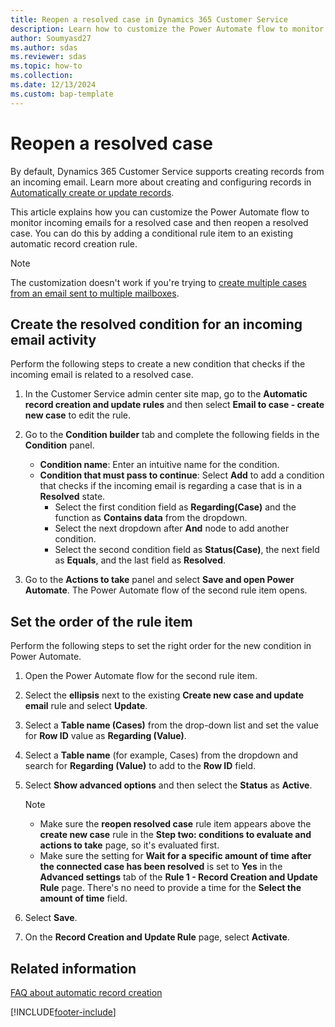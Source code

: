 ```yaml
---
title: Reopen a resolved case in Dynamics 365 Customer Service
description: Learn how to customize the Power Automate flow to monitor incoming emails for a resolved case and then reopen a resolved case.
author: Soumyasd27 
ms.author: sdas 
ms.reviewer: sdas
ms.topic: how-to 
ms.collection: 
ms.date: 12/13/2024
ms.custom: bap-template 
---
```



# Reopen a resolved case

By default, Dynamics 365 Customer Service supports creating records from an incoming email. Learn more about creating and configuring records in [Automatically create or update records](automatically-create-update-records.md).


This article explains how you can customize the Power Automate flow to monitor incoming emails for a resolved case and then reopen a resolved case. You can do this by adding a conditional rule item to an existing automatic record creation rule.

> [!NOTE]
> The customization doesn't work if you're trying to [create multiple cases from an email sent to multiple mailboxes](arc-multiple-cases.md#enable-creation-of-multiple-cases-from-an-email-sent-to-multiple-mailboxes).


## Create the resolved condition for an incoming email activity

Perform the following steps to create a new condition that checks if the incoming email is related to a resolved case.

1.  In the Customer Service admin center site map, go to the **Automatic record creation and update rules** and then select **Email to case - create new case** to edit the rule.

1. Go to the **Condition builder** tab and complete the following fields in the **Condition** panel.

    - **Condition name**: Enter an intuitive name for the condition.
    - **Condition that must pass to continue**: Select **Add** to add a condition that checks if the incoming email is regarding a case that is in a **Resolved** state. 
        - Select the first condition field as **Regarding(Case)** and the function as **Contains data** from the dropdown.
        - Select the next dropdown after **And** node to add another condition.
        - Select the second condition field as **Status(Case)**, the next field as **Equals**, and the last field as **Resolved**.

1. Go to the **Actions to take** panel and select **Save and open Power Automate**. The Power Automate flow of the second rule item opens.


## Set the order of the rule item

Perform the following steps to set the right order for the new condition in Power Automate.

1. Open the Power Automate flow for the second rule item.

1. Select the **ellipsis** next to the existing **Create new case and update email** rule and select **Update**.

1. Select a **Table name (Cases)** from the drop-down list and set the value for **Row ID** value as **Regarding (Value)**.

1. Select a **Table name** (for example, Cases) from the dropdown and search for **Regarding (Value)** to add to the **Row ID** field.

1. Select **Show advanced options** and then select the **Status** as **Active**.

    > [!NOTE]
    > - Make sure the **reopen resolved case** rule item appears above the **create new case** rule in the **Step two: conditions to evaluate and actions to take** page, so it's evaluated first.
    > - Make sure the setting for **Wait for a specific amount of time after the connected case has been resolved** is set to **Yes** in the **Advanced settings** tab of the **Rule 1 - Record Creation and Update Rule** page. There's no need to provide a time for the **Select the amount of time** field.
1. Select **Save**. 

1. On the **Record Creation and Update Rule** page, select **Activate**.



## Related information
 
[FAQ about automatic record creation](arc-faqs.md)

[!INCLUDE[footer-include](../../includes/footer-banner.md)]